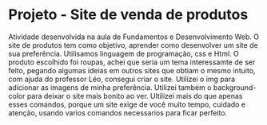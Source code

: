 # Projeto - Site de venda de produtos
Atividade desenvolvida na aula de Fundamentos e Desenvolvimento Web.
O site de produtos tem como objetivo, aprender como desenvolver um site de sua preferência.
Utilisamos linguagem de programação, css e Html.
O produto escolhido foi roupas, achei que seria um tema interessamte de ser feito, pegando  algumas ideias em outros sites que obtiam o mesmo intuito, com ajuda do professor Léo, consegui criar o site. 
Utilizei o img para adicionar as imagens de minha preferência. Utilizei também o  background-color para deixar o site mais bonito ao ver. Ultilizei mais do que apenas esses comandos, porque um site exige de você muito tempo, cuidado e atenção, usando varios comandos necessarios para ficar perfeito.